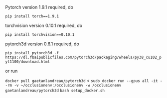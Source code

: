 Pytorch version 1.9.1 required, do

`pip install torch==1.9.1`

torchvision version 0.10.1 required, do

`pip install torchvision==0.10.1`

pytorch3d version 0.6.1 required, do

`pip install pytorch3d -f https://dl.fbaipublicfiles.com/pytorch3d/packaging/wheels/py38_cu102_pyt1100/download.html`

or run

`docker pull gaetanlandreau/pytorch3d` <
`sudo docker run --gpus all -it --rm -v ~/occlusionenv:/occlusionenv -w /occlusionenv gaetanlandreau/pytorch3d`
`bash setup_docker.sh`
